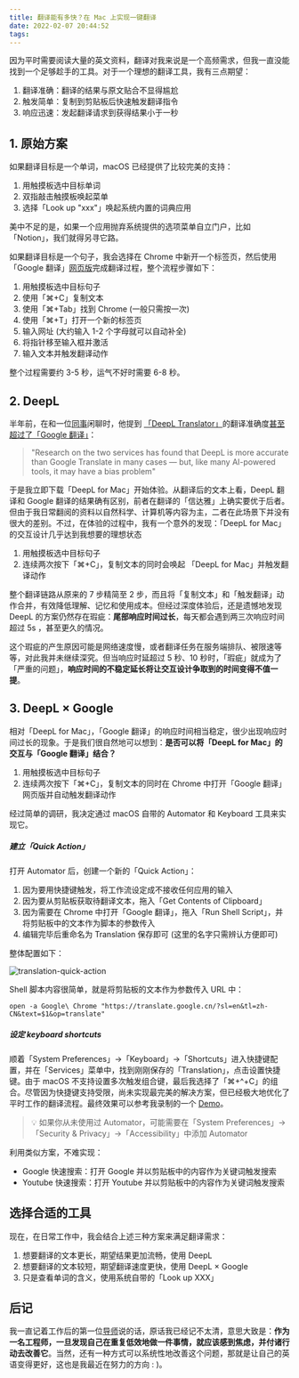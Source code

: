 ```yaml
---
title: 翻译能有多快？在 Mac 上实现一键翻译
date: 2022-02-07 20:44:52
tags:
---
```


因为平时需要阅读大量的英文资料，翻译对我来说是一个高频需求，但我一直没能找到一个足够趁手的工具。对于一个理想的翻译工具，我有三点期望：

1. 翻译准确：翻译的结果与原文贴合不显得尴尬
2. 触发简单：复制到剪贴板后快速触发翻译指令
3. 响应迅速：发起翻译请求到获得结果小于一秒

<!-- more -->

## 1. 原始方案

如果翻译目标是一个单词，macOS 已经提供了比较完美的支持：

1. 用触摸板选中目标单词
2. 双指敲击触摸板唤起菜单
3. 选择「Look up "xxx"」唤起系统内置的词典应用

美中不足的是，如果一个应用抛弃系统提供的选项菜单自立门户，比如「Notion」，我们就得另寻它路。

如果翻译目标是一个句子，我会选择在 Chrome 中新开一个标签页，然后使用「Google 翻译」[网页版](https://translate.google.cn/)完成翻译过程，整个流程步骤如下：

1. 用触摸板选中目标句子
2. 使用「⌘+C」复制文本
3. 使用「⌘+Tab」找到 Chrome (一般只需按一次)
4. 使用「⌘+T」打开一个新的标签页
5. 输入网址 (大约输入 1-2 个字母就可以自动补全)
6. 将指针移至输入框并激活
7. 输入文本并触发翻译动作

整个过程需要约 3-5 秒，运气不好时需要 6-8 秒。

## 2. DeepL

半年前，在和一位[同事](https://yiksanchan.com/)闲聊时，他提到 [「DeepL Translator」](https://www.deepl.com/en/translator)的翻译准确度[甚至超过了「Google 翻译」](https://revolutionized.com/deepl-translator-vs-google-translate)：

> "Research on the two services has found that DeepL is more accurate than Google Translate in many cases — but, like many AI-powered tools, it may have a bias problem"

于是我立即下载「DeepL for Mac」开始体验。从翻译后的文本上看，DeepL 翻译和 Google 翻译的结果确有区别，前者在翻译的「信达雅」上确实要优于后者。但由于我日常翻阅的资料以自然科学、计算机等内容为主，二者在此场景下并没有很大的差别。不过，在体验的过程中，我有一个意外的发现：「DeepL for Mac」的交互设计几乎达到我想要的理想状态

1. 用触摸板选中目标句子
2. 连续两次按下「⌘+C」，复制文本的同时会唤起 「DeepL for Mac」并触发翻译动作

整个翻译链路从原来的 7 步精简至 2 步，而且将「复制文本」和「触发翻译」动作合并，有效降低理解、记忆和使用成本。但经过深度体验后，还是遗憾地发现 DeepL 的方案仍然存在瑕疵：**尾部响应时间过长**，每天都会遇到两三次响应时间超过 5s ，甚至更久的情况。

这个瑕疵的产生原因可能是网络速度慢，或者翻译任务在服务端排队、被限速等等，对此我并未继续深究。但当响应时延超过 5 秒、10 秒时，「瑕疵」就成为了「严重的问题」，**响应时间的不稳定延长将让交互设计争取到的时间变得不值一提**。

## 3. DeepL × Google

相对「DeepL for Mac」，「Google 翻译」的响应时间相当稳定，很少出现响应时间过长的现象。于是我们很自然地可以想到：**是否可以将「DeepL for Mac」的交互与「Google 翻译」结合？**

1. 用触摸板选中目标句子
2. 连续两次按下「⌘+C」，复制文本的同时在 Chrome 中打开「Google 翻译」网页版并自动触发翻译动作

经过简单的调研，我决定通过 macOS 自带的 Automator 和 Keyboard 工具来实现它。

##### 建立「Quick Action」

打开 Automator 后，创建一个新的「Quick Action」：

1. 因为要用快捷键触发，将工作流设定成不接收任何应用的输入
2. 因为要从剪贴板获取待翻译文本，拖入「Get Contents of Clipboard」
3. 因为需要在 Chrome 中打开「Google 翻译」，拖入「Run Shell Script」，并将剪贴板中的文本作为脚本的参数传入
4. 编辑完毕后重命名为 Translation 保存即可 (这里的名字只需辨认方便即可) 

整体配置如下：

![translation-quick-action](./automator.png)

Shell 脚本内容很简单，就是将剪贴板的文本作为参数传入 URL 中：

```shell
open -a Google\ Chrome "https://translate.google.cn/?sl=en&tl=zh-CN&text=$1&op=translate"
```

##### 设定 keyboard shortcuts

顺着「System Preferences」→「Keyboard」→「Shortcuts」进入快捷键配置，并在「Services」菜单中，找到刚刚保存的「Translation」，点击设置快捷键。由于 macOS 不支持设置多次触发组合键，最后我选择了「⌘+^+C」的组合。尽管因为快捷键支持受限，尚未实现最完美的解决方案，但已经极大地优化了平时工作的翻译流程。最终效果可以参考我录制的一个 [Demo](https://recordit.co/0zTigZdffQ)。

> 💡 如果你从未使用过 Automator，可能需要在「System Preferences」→「Security & Privacy」→「Accessibility」中添加 Automator

利用类似方案，不难实现：

* Google 快速搜索：打开 Google 并以剪贴板中的内容作为关键词触发搜索
* Youtube 快速搜索：打开 Youtube 并以剪贴板中的内容作为关键词触发搜索

## 选择合适的工具

现在，在日常工作中，我会结合上述三种方案来满足翻译需求：

1. 想要翻译的文本更长，期望结果更加流畅，使用 DeepL
2. 想要翻译的文本较短，期望翻译速度更快，使用 DeepL × Google
2. 只是查看单词的含义，使用系统自带的「Look up XXX」

## 后记

我一直记着工作后的第一位[导师](https://www.jiayu.me/)说的话，原话我已经记不太清，意思大致是：**作为一名工程师，一旦发现自己在重复低效地做一件事情，就应该感到焦虑，并付诸行动去改善它**。当然，还有一种方式可以系统性地改善这个问题，那就是让自己的英语变得更好，这也是我最近在努力的方向 : )。



